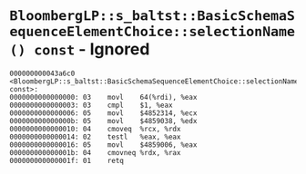 # `BloombergLP::s_baltst::BasicSchemaSequenceElementChoice::selectionName() const` - Ignored

```x86asm
000000000043a6c0 <BloombergLP::s_baltst::BasicSchemaSequenceElementChoice::selectionName() const>:
0000000000000000: 03	movl	64(%rdi), %eax
0000000000000003: 03	cmpl	$1, %eax
0000000000000006: 05	movl	$4852314, %ecx
000000000000000b: 05	movl	$4859038, %edx
0000000000000010: 04	cmoveq	%rcx, %rdx
0000000000000014: 02	testl	%eax, %eax
0000000000000016: 05	movl	$4859006, %eax
000000000000001b: 04	cmovneq	%rdx, %rax
000000000000001f: 01	retq	
```

